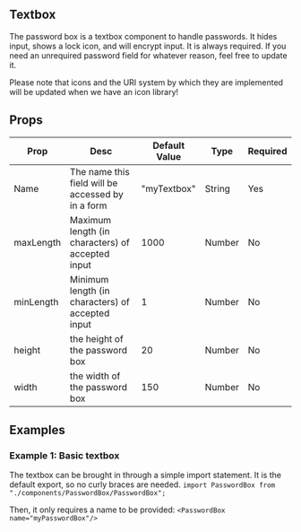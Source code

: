 ## Textbox
The password box is a textbox component to handle passwords. It hides input, shows a lock icon, and will encrypt input.
It is always required. If you need an unrequired password field for whatever reason, feel free to update it.

Please note that icons and the URI system by which they are implemented will be updated when we have an icon library!

## Props
| Prop         | Desc     | Default Value | Type | Required |
|--------------|-----------|------------|--------|----------|
| Name | The name this field will be accessed by in a form     | "myTextbox"        |  String              | Yes|
| maxLength      | Maximum length (in characters) of accepted input  | 1000       |  Number    | No|
| minLength      | Minimum length (in characters) of accepted input  | 1       |  Number    | No|
| height | the height of the password box | 20 | Number | No
| width | the width of the password box | 150 | Number | No

## Examples
### Example 1: Basic textbox
The textbox can be brought in through a simple import statement. It is the default export, so no curly braces are needed.
`import PasswordBox from "./components/PasswordBox/PasswordBox";`

Then, it only requires a name to be provided:
`<PasswordBox name="myPasswordBox"/>`

